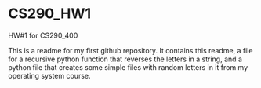 # CS290_HW1
HW#1 for CS290_400

This is a readme for my first github repository.  It contains this readme, a file for a recursive python function that reverses the letters in a string, and a python file that creates some simple files with random letters in it from my operating system course.
